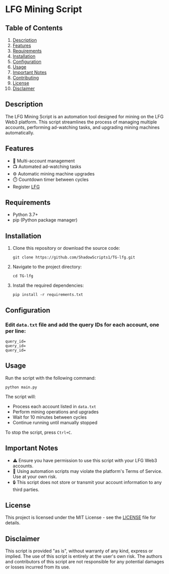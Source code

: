 # LFG Mining Script

## Table of Contents

1. [Description](#description)
2. [Features](#features)
3. [Requirements](#requirements)
4. [Installation](#installation)
5. [Configuration](#configuration)
6. [Usage](#usage)
7. [Important Notes](#important-notes)
8. [Contributing](#contributing)
9. [License](#license)
10. [Disclaimer](#disclaimer)

## Description

The LFG Mining Script is an automation tool designed for mining on the LFG Web3 platform. This script streamlines the process of managing multiple accounts, performing ad-watching tasks, and upgrading mining machines automatically.

## Features

- 🔧 Multi-account management
- 📺 Automated ad-watching tasks
- ⚙️ Automatic mining machine upgrades
- ⏱️ Countdown timer between cycles
- Register [LFG](https://t.me/lfgweb3official_bot/lfgweb3officialapp?startapp=ref_1719410244)

## Requirements

- Python 3.7+
- pip (Python package manager)

## Installation

1. Clone this repository or download the source code:
   ```
   git clone https://github.com/ShadowScripts1/TG-lfg.git
   ```
2. Navigate to the project directory:
   ```
   cd TG-lfg
   ```
3. Install the required dependencies:
   ```
   pip install -r requirements.txt
   ```

## Configuration

### Edit `data.txt` file and add the query IDs for each account, one per line:

```
query_id=
query_id=
query_id=
```

## Usage

Run the script with the following command:

```
python main.py
```

The script will:

- Process each account listed in `data.txt`
- Perform mining operations and upgrades
- Wait for 10 minutes between cycles
- Continue running until manually stopped

To stop the script, press `Ctrl+C`.

## Important Notes

- ⚠️ Ensure you have permission to use this script with your LFG Web3 accounts.
- 🚫 Using automation scripts may violate the platform's Terms of Service. Use at your own risk.
- 🔒 This script does not store or transmit your account information to any third parties.

## License

This project is licensed under the MIT License - see the [LICENSE](LICENSE) file for details.

## Disclaimer

This script is provided "as is", without warranty of any kind, express or implied. The use of this script is entirely at the user's own risk. The authors and contributors of this script are not responsible for any potential damages or losses incurred from its use.
